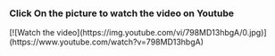 

<h3>Click On the picture to watch the video on Youtube</h3>
[![Watch the video](https://img.youtube.com/vi/798MD13hbgA/0.jpg)](https://www.youtube.com/watch?v=798MD13hbgA)


